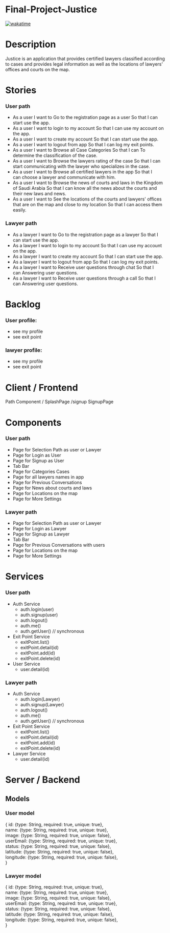 # Final-Project-Justice

[![wakatime](https://wakatime.com/badge/github/fawazmm79/Final-Project-Justice.svg)](https://wakatime.com/badge/github/fawazmm79/Final-Project-Justice)

# Description
Justice is an application that provides certified lawyers classified according to cases and provides legal information as well as the locations of lawyers' offices and courts on the map.

# Stories
### User path
* As a user I want to Go to the registration page as a user So that I can start use the app.
* As a user I want to login to my account So that I can use my account on the app.
* As a user I want to create my account So that I can start use the app.
* As a user I want to logout from app So that I can log my exit points.
* As a user I want to Browse all Case Categories So that I can To determine the classification of the case.
* As a user I want to Browse the lawyers rating of the case So that I can start communicating with the lawyer who specializes in the case.
* As a user I want to Browse all certified lawyers in the app So that I can choose a lawyer and communicate with him.
* As a user I want to Browse the news of courts and laws in the Kingdom of Saudi Arabia So that I can know all the news about the courts and their new laws and news.
* As a user I want to See the locations of the courts and lawyers' offices that are on the map and close to my location So that I can access them easily.

### Lawyer path
* As a lawyer I want to Go to the registration page as a lawyer So that I can start use the app.
* As a lawyer I want to login to my account So that I can use my account on the app.
* As a lawyer I want to create my account So that I can start use the app.
* As a lawyer I want to logout from app So that I can log my exit points.
* As a lawyer I want to Receive user questions through chat So that I can Answering user questions.
* As a lawyer I want to Receive user questions through a call So that I can Answering user questions.

# Backlog
### User profile:
* see my profile
* see exit point

### lawyer profile:
* see my profile
* see exit point

# Client / Frontend
Path Component
/	SplashPage
/signup	SignupPage

# Components
### User path
* Page for Selection Path as user or Lawyer
* Page for Login as User
* Page for Signup as User
* Tab Bar
* Page for Categories Cases
* Page for all lawyers names in app
* Page for Previous Conversations
* Page for News about courts and laws
* Page for Locations on the map
* Page for More Settings

### Lawyer path
* Page for Selection Path as user or Lawyer
* Page for Login as Lawyer
* Page for Signup as Lawyer
* Tab Bar
* Page for Previous Conversations with users
* Page for Locations on the map
* Page for More Settings

# Services
### User path
* Auth Service
    * auth.login(user)
    * auth.signup(user)
    * auth.logout()
    * auth.me()
    * auth.getUser() // synchronous
* Exit Point Service
    * exitPoint.list()
    * exitPoint.detail(id)
    * exitPoint.add(id)
    * exitPoint.delete(id)
* User Service
    * user.detail(id)

### Lawyer path
* Auth Service
    * auth.login(Lawyer)
    * auth.signup(Lawyer)
    * auth.logout()
    * auth.me()
    * auth.getUser() // synchronous
* Exit Point Service
    * exitPoint.list()
    * exitPoint.detail(id)
    * exitPoint.add(id)
    * exitPoint.delete(id)
* Lawyer Service
    * user.detail(id)

# Server / Backend
## Models

### User model
{
  id: {type: String, required: true, unique: true},\
  name: {type: String, required: true, unique: true},\
  image: {type: String, required: true, unique: false},\
  userEmail: {type: String, required: true, unique: true},\
  status: {type: String, required: true, unique: false},\
  latitude: {type: String, required: true, unique: false},\
  longitude: {type: String, required: true, unique: false},\
}

### Lawyer model
{
  id: {type: String, required: true, unique: true},\
  name: {type: String, required: true, unique: true},\
  image: {type: String, required: true, unique: false},\
  userEmail: {type: String, required: true, unique: true},\
  status: {type: String, required: true, unique: false},\
  latitude: {type: String, required: true, unique: false},\
  longitude: {type: String, required: true, unique: false},\
}
